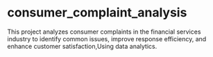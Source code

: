 # consumer_complaint_analysis
This project analyzes consumer complaints in the financial services industry to identify common issues, improve response efficiency, and enhance customer satisfaction,Using data analytics.
